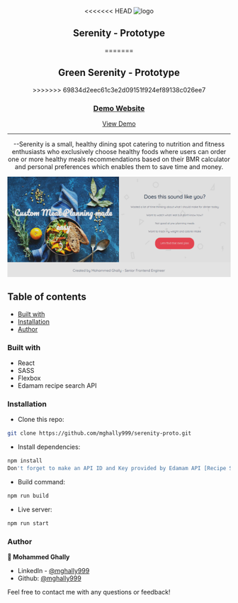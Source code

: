 <div align="center">

<<<<<<< HEAD
  <img src="./public/logo-dark.png" alt="logo" width="90" height="auto">

  <h2>Serenity - Prototype</h2>
=======
  <h2>Green Serenity - Prototype</h2>
>>>>>>> 69834d2eec61c3e2d09151f924ef89138c026ee7

  <h3>
    <a href="https://serenity-demo.netlify.app">
      <strong>Demo Website</strong>
    </a>
  </h3>

  <div align="center">
    <a href="https://serenity-demo.netlify.app">View Demo</a>

  </div>

  <hr>

</div>

<!-- Brief -->
<p align="center">
--Serenity is a small, healthy dining spot catering to nutrition and fitness enthusiasts who exclusively choose healthy foods where users can order one or more healthy meals recommendations based on their BMR calculator and personal preferences which enables them to save time and money.
</p>

<!-- Screenshot -->
<a align="center" href="https://serenity-demo.netlify.app">

![Screenshot](./public/thumbnail-preview.png)

</a>

## Table of contents

- [Built with](#built-with)
- [Installation](#installation)
- [Author](#author)

### Built with

- React
- SASS
- Flexbox
- Edamam recipe search API

### Installation

- Clone this repo:

```sh
git clone https://github.com/mghally999/serenity-proto.git
```

- Install dependencies:

```sh
npm install
Don't forget to make an API ID and Key provided by Edamam API [Recipe Search API](https://developer.edamam.com/edamam-docs-recipe-api)
```

- Build command:

```sh
npm run build
```

- Live server:

```sh
npm run start
```

### Author

<b>👤 Mohammed Ghally</b>

- LinkedIn - [@mghally999](https://www.linkedin.com/in/mghally999/)
- Github: [@mghally999](https://github.com/mghally999)

Feel free to contact me with any questions or feedback!
